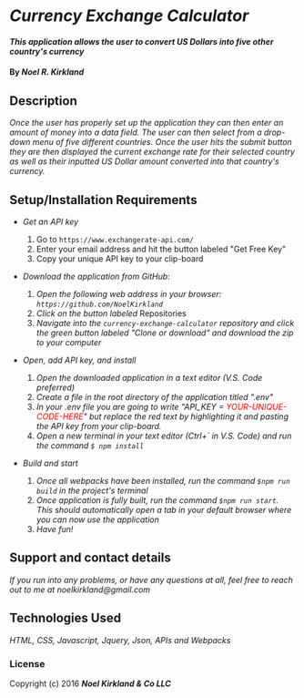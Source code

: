 # _Currency Exchange Calculator_

#### _This application allows the user to convert US Dollars into five other country's currency_

#### By _**Noel R. Kirkland**_

## Description

_Once the user has properly set up the application they can then enter an amount of money into a data field. The user can then select from a drop-down menu of five different countries. Once the user  hits the submit button they are then displayed the current exchange rate for their selected country as well as their inputted US Dollar amount converted into that country's currency._ 


## Setup/Installation Requirements

* _Get an API key_
  1. Go to `https://www.exchangerate-api.com/`
  2. Enter your email address and hit the button labeled "Get Free Key"
  3. Copy your unique API key to your clip-board

* _Download the application from GitHub_:
  1. _Open the following web address in your browser:
`https://github.com/NoelKirkland`_
  2. _Click on the button labeled_ Repositories
  3. _Navigate into the `currency-exchange-calculator` repository and click the green button labeled "Clone or download" and download the zip to your computer_

* _Open, add API key, and install_
  1. _Open the downloaded application in a text editor (V.S. Code preferred)_
  2. _Create a file in the root directory of the application titled ".env"_
  3. _In your .env file you are going to write "API_KEY = <span style="color:red;">YOUR-UNIQUE-CODE-HERE</span>" but replace the red text by highlighting it and pasting the API key from your clip-board._
  3. _Open a new terminal in your text editor (Ctrl+` in V.S. Code) and run the command <code>$ npm install</code>_

* _Build and start_
  1. _Once all webpacks have been installed, run the command `$npm run build` in the project's terminal_
  2. _Once application is fully built, run the command `$npm run start`. This should automatically open a tab in your default browser where you can now use the application_
  3. _Have fun!_


## Support and contact details

_If you run into any problems, or have any questions at all, feel free to reach out to me at noelkirkland@gmail.com_

## Technologies Used

_HTML, CSS, Javascript, Jquery, Json, APIs and Webpacks_

### License

Copyright (c) 2016 **_Noel Kirkland & Co LLC_**